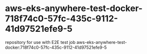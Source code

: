# aws-eks-anywhere-test-docker-718f74c0-57fc-435c-9112-41d97521efe9-5
repository for use with E2E test job aws-eks-anywhere-test-docker:718f74c0-57fc-435c-9112-41d97521efe9-5
